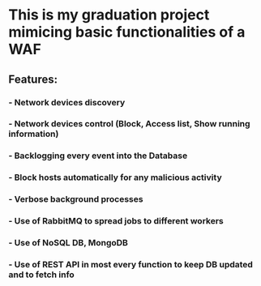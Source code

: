 # This is my graduation project mimicing basic functionalities of a WAF
## Features:
### - Network devices discovery
### - Network devices control (Block, Access list, Show running information)
### - Backlogging every event into the Database
### - Block hosts automatically for any malicious activity
### - Verbose background processes
### - Use of RabbitMQ to spread jobs to different workers
### - Use of NoSQL DB, MongoDB
### - Use of REST API in most every function to keep DB updated and to fetch info
